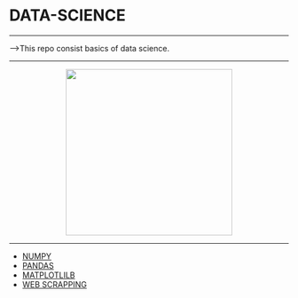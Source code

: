# DATA-SCIENCE

----

-->This repo consist basics of data science.

----

<p align="center">
  <img align="center" width="300px" src="https://user-images.githubusercontent.com/66458303/118371288-90f59680-b5c9-11eb-85d6-01a33f897e79.png">
</p>

----

  * [NUMPY](https://github.com/aditya-2703/DATA-SCIENCE/tree/main/NUMPY)
  * [PANDAS](https://github.com/aditya-2703/DATA-SCIENCE/tree/main/PANDAS)
  * [MATPLOTLILB](https://github.com/aditya-2703/DATA-SCIENCE/tree/main/MATPLOTLILB)
  * [WEB SCRAPPING](https://github.com/aditya-2703/DATA-SCIENCE/tree/main/WEB%20SCRAPPING)
 
